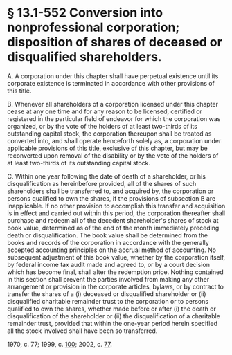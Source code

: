 # § 13.1-552 Conversion into nonprofessional corporation; disposition of shares of deceased or disqualified shareholders.

<p>A. A corporation under this chapter shall have perpetual existence until its corporate existence is terminated in accordance with other provisions of this title.</p><p>B. Whenever all shareholders of a corporation licensed under this chapter cease at any one time and for any reason to be licensed, certified or registered in the particular field of endeavor for which the corporation was organized, or by the vote of the holders of at least two-thirds of its outstanding capital stock, the corporation thereupon shall be treated as converted into, and shall operate henceforth solely as, a corporation under applicable provisions of this title, exclusive of this chapter, but may be reconverted upon removal of the disability or by the vote of the holders of at least two-thirds of its outstanding capital stock.</p><p>C. Within one year following the date of death of a shareholder, or his disqualification as hereinbefore provided, all of the shares of such shareholders shall be transferred to, and acquired by, the corporation or persons qualified to own the shares, if the provisions of subsection B are inapplicable. If no other provision to accomplish this transfer and acquisition is in effect and carried out within this period, the corporation thereafter shall purchase and redeem all of the decedent shareholder's shares of stock at book value, determined as of the end of the month immediately preceding death or disqualification. The book value shall be determined from the books and records of the corporation in accordance with the generally accepted accounting principles on the accrual method of accounting. No subsequent adjustment of this book value, whether by the corporation itself, by federal income tax audit made and agreed to, or by a court decision which has become final, shall alter the redemption price. Nothing contained in this section shall prevent the parties involved from making any other arrangement or provision in the corporate articles, bylaws, or by contract to transfer the shares of a (i) deceased or disqualified shareholder or (ii) disqualified charitable remainder trust to the corporation or to persons qualified to own the shares, whether made before or after (i) the death or disqualification of the shareholder or (ii) the disqualification of a charitable remainder trust, provided that within the one-year period herein specified all the stock involved shall have been so transferred.</p><p>1970, c. 77; 1999, c. <a href='http://lis.virginia.gov/cgi-bin/legp604.exe?991+ful+CHAP0100'>100</a>; 2002, c. <a href='http://lis.virginia.gov/cgi-bin/legp604.exe?021+ful+CHAP0077'>77</a>.</p>